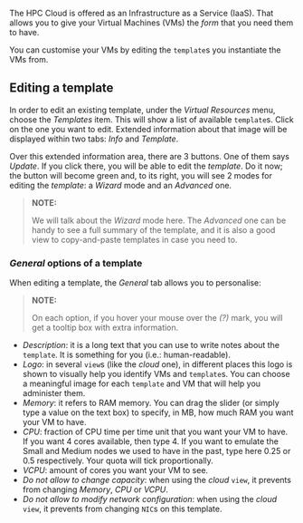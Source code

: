 The HPC Cloud is offered as an Infrastructure as a Service (IaaS). That allows you to give your Virtual Machines (VMs) the _form_ that you need them to have.

You can customise your VMs by editing the `template`s you instantiate the VMs from.

## Editing a template

In order to edit an existing template, under the _Virtual Resources_ menu, choose the _Templates_ item. This will show a list of available `template`s. Click on the one you want to edit. Extended information about that image will be displayed within two tabs: _Info_ and _Template_. 

Over this extended information area, there are 3 buttons. One of them says _Update_. If you click there, you will be able to edit the _template_. Do it now; the button will become green and, to its right, you will see 2 modes for editing the _template_: a _Wizard_ mode and an _Advanced_ one. 

> **NOTE:**
>
> We will talk about the _Wizard_ mode here. The _Advanced_ one can be handy to see a full summary of the template, and it is also a good view to copy-and-paste templates in case you need to.

### _General_ options of a template

When editing a template, the _General_ tab allows you to personalise:

> **NOTE:**
>
> On each option, if you hover your mouse over the _(?)_ mark, you will get a tooltip box with extra information.

* _Description_: it is a long text that you can use to write notes about the `template`. It is something for you (i.e.: human-readable).
* _Logo_: in several `view`s (like the _cloud_ one), in different places this logo is shown to visually help you identify VMs and `template`s. You can choose a meaningful image for each `template` and VM that will help you administer them.
* _Memory_: it refers to RAM memory. You can drag the slider (or simply type a value on the text box) to specify, in MB, how much RAM you want your VM to have.
* _CPU_: fraction of CPU time per time unit that you want your VM to have. If you want 4 cores available, then type 4. If you want to emulate the Small and Medium nodes we used to have in the past, type here 0.25 or 0.5 respectively. Your quota will tick proportionally.
* _VCPU_: amount of cores you want your VM to see. 
* _Do not allow to change capacity_: when using the _cloud_ `view`, it prevents from changing _Memory_, _CPU_ or _VCPU_.
* _Do not allow to modify network configuration_: when using the _cloud_ `view`, it prevents from changing `NIC`s on this template.